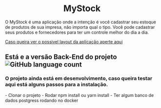 <h1 align="center">MyStock</h1>
<p>O MyStock é uma aplicação onde a intenção é você cadastrar seu estoque de produtos de sua impresa, não importa qual o tipo. Você pode cadastrar seus produtos e fornecedores para ter um controle melhor do dia a dia.</p>

<a href="https://www.figma.com/file/PUHex1jAmlAKrIGoRNB5Yu/MyStock?node-id=0%3A1">
Caso queira ver o possivel layout da aplicação aperte aqui </a>

<h2>Está e a versão Back-End do projeto  <img alt="GitHub language count" src="https://img.shields.io/github/languages/count/Asrlopes/MyStock-Backend?color=%2304D361"></h2>

<h3>O projeto ainda está em desenvolvimento, caso queira testar aqui está alguns passos para a instalação.</h3>
- Clonar o projeto
- Rodar npm install ou yarn install
- Ter algum banco de dados postgress rodando no docker
